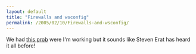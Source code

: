 ```yaml
---
layout: default
title: "Firewalls and wsconfig"
permalink: /2005/02/10/Firewalls-and-wsconfig/
---
```


We had <a href="http://www.talkingtree.com/blog/index.cfm?mode=entry&amp;entry=FA18DFDF-45A6-2844-75F8A9159C7226E9" target="_blank">this prob</a> were I'm working but it sounds like Steven Erat has heard it all before!<br/>